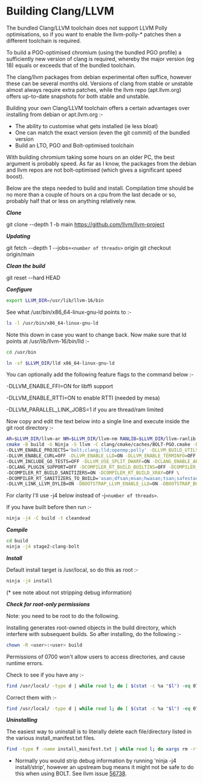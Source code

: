 # Building Clang/LLVM

The bundled Clang/LLVM toolchain does not support LLVM Polly optimisations, so if
you want to enable the llvm-polly-* patches then a different toolchain is required.

To build a PGO-optimised chromium (using the bundled PGO profile) a sufficiently new
version of clang is required, whereby the major version (eg 18) equals or exceeds
that of the bundled toolchain.

The clang/llvm packages from debian experimental often suffice, however these can be
several months old. Versions of clang from stable or unstable almost always require
extra patches, while the llvm repo (apt.llvm.org) offers up-to-date snapshots for
both stable and unstable.

Building your own Clang/LLVM toolchain offers a certain advantages over installing
from debian or apt.llvm.org :-

- The ability to customise what gets installed (ie less bloat)
- One can match the exact version (even the git commit) of the bundled version
- Build an LTO, PGO and Bolt-optimised toolchain

With building chromium taking some hours on an older PC, the best argument is
probably speed. As far as I know, the packages from the debian and llvm repos
are not bolt-optimised (which gives a significant speed boost).

Below are the steps needed to build and install. Compilation time should be no
more than a couple of hours on a cpu from the last decade or so, probably half
that or less on anything relatively new.


___Clone___

git clone --depth 1 -b main https://github.com/llvm/llvm-project


___Updating___

git fetch --depth 1 --jobs=`<number of threads>` origin
git checkout origin/main


___Clean the build___

git reset --hard HEAD


___Configure___

```sh
export LLVM_DIR=/usr/lib/llvm-16/bin
```

See what /usr/bin/x86_64-linux-gnu-ld points to :-

```sh
ls -l /usr/bin/x86_64-linux-gnu-ld
```

Note this down in case you want to change back. Now make sure
that ld points at /usr/lib/llvm-16/bin/lld :-

```sh
cd /usr/bin

ln -sf $LLVM_DIR/lld x86_64-linux-gnu-ld
```

You can optionally add the following feature flags to the command below :-

-DLLVM_ENABLE_FFI=ON for libffi support

-DLLVM_ENABLE_RTTI=ON to enable RTTI (needed by mesa)

-DLLVM_PARALLEL_LINK_JOBS=1 if you are thread/ram limited

Now copy and edit the text below into a single line and execute inside the git root directory :-

```sh
AR=$LLVM_DIR/llvm-ar NM=$LLVM_DIR/llvm-nm RANLIB=$LLVM_DIR/llvm-ranlib CC=$LLVM_DIR/clang CXX=$LLVM_DIR/clang++ \
cmake -B build -G Ninja -S llvm -C clang/cmake/caches/BOLT-PGO.cmake -DCMAKE_BUILD_TYPE=Release \
-DLLVM_ENABLE_PROJECTS='bolt;clang;lld;openmp;polly' -DLLVM_BUILD_UTILS=OFF -DLLVM_TARGETS_TO_BUILD="X86;WebAssembly" \
-DLLVM_ENABLE_CURL=OFF -DLLVM_ENABLE_LLD=ON -DLLVM_ENABLE_TERMINFO=OFF -DLLVM_ENABLE_UNWIND_TABLES=OFF -DLLVM_ENABLE_Z3_SOLVER=OFF \
-DLLVM_INCLUDE_GO_TESTS=OFF -DLLVM_USE_SPLIT_DWARF=ON -DCLANG_ENABLE_ARCMT=OFF -DCLANG_ENABLE_STATIC_ANALYZER=OFF \
-DCLANG_PLUGIN_SUPPORT=OFF -DCOMPILER_RT_BUILD_BUILTINS=OFF -DCOMPILER_RT_BUILD_CRT=OFF -DCOMPILER_RT_BUILD_LIBFUZZER=OFF \
-DCOMPILER_RT_BUILD_SANITIZERS=ON -DCOMPILER_RT_BUILD_XRAY=OFF \
-DCOMPILER_RT_SANITIZERS_TO_BUILD='asan;dfsan;msan;hwasan;tsan;safestack;cfi' -DCOMPILER_RT_USE_LIBCXX=NO -DLLVM_BUILD_LLVM_DYLIB=ON \
-DLLVM_LINK_LLVM_DYLIB=ON -DBOOTSTRAP_LLVM_ENABLE_LLD=ON -DBOOTSTRAP_BOOTSTRAP_LLVM_ENABLE_LLD=ON -DPGO_INSTRUMENT_LTO=Thin
```


For clarity I'll use -j4 below instead of -j`<number of threads>`.

If you have built before then run :-

```sh
ninja -j4 -C build -t cleandead
```


___Compile___
```sh
cd build
ninja -j4 stage2-clang-bolt
```


___Install___

Default install target is /usr/local, so do this as root :-

```sh
ninja -j4 install
```

(* see note about not stripping debug information)


___Check for root-only permissions___

Note: you need to be root to do the following.

Installing generates root-owned objects in the build directory, which interfere with
subsequent builds. So after installing, do the following :-

```sh
chown -R <user>:<user> build
```

Permissions of 0700 won't allow users to access directories, and cause runtime errors.

Check to see if you have any :-

```sh
find /usr/local/ -type d | while read l; do [ $(stat -c %a "$l") -eq 0700 ] && ls -ld "$l"; done
```

Correct them with :-

```sh
find /usr/local/ -type d | while read l; do [ $(stat -c %a "$l") -eq 0700 ] && chmod 0755 "$l"; done
```


___Uninstalling___

The easiest way to uninstall is to literally delete each file/directory listed in the
various install_manifest.txt files.

```sh
find -type f -name install_manifest.txt | while read l; do xargs rm -rf < $l; done
```


* Normally you would strip debug information by running 'ninja -j4 install/strip', however an
  upstream bug means it might not be safe to do this when using BOLT. See llvm issue [56738](https://github.com/llvm/llvm-project/issues/56738).

